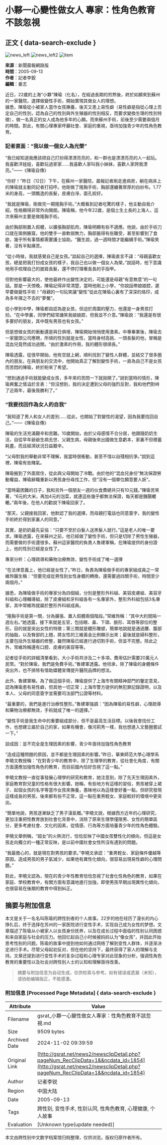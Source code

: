 # 小夥一心變性做女人 專家：性角色教育不該忽視

## 正文 { data-search-exclude }


![news_left](../images/news_left.gif)
![news_left2](../images/news_left2.gif)
![item](../images/item.gif)

**來源**：新聞晨報網路版  
**時間**：2005-09-13  
**作者**：記者李銳  
**編輯**：姜志

近日，22歲的上海“小夥”陳瑜（化名），在經過長期的煎熬後，終於如願來到蘇州的一家醫院，選擇做變性手術，開始實現其做女人的理想。  
據悉，陳瑜從小被家人當作女孩撫養，後天又患上易性癖（易性癖是指從心理上否定自己的性別，認為自己的性別與外生殖器的性別相反，而要求變換生理的性別特徵），做一名真正的女人成為他多年的心願。而來蘇州手術，前後至少需要兩個月的時間。對此，有關心理專家呼籲社會、家庭的重視，亟待加強青少年的性角色教育。

### 記者直面：“我以做一個女人為光榮”
“我已經知道我應該把自己打扮得漂漂亮亮的，和一群也是漂漂亮亮的人一起玩。我喜歡洋娃娃，喜歡玩過家家……我喜歡人家叫我小妹妹，喜歡人家誇我漂亮。”——《陳瑜自傳》

“你好！”昨日（12日）下午，在蘇州一家醫院，晨報記者剛走進病房，躺在病床上的陳瑜就主動同記者打招呼。他剛做了隆胸手術，胸部還纏著厚厚的白紗布。1.77米的身高，一頭飄逸的長髮，皮膚白凈，面孔姣好。

“我就是陳瑜，剛做完一期隆胸手術。”大概看到記者吃驚的樣子，他主動自我介紹，性格顯得非常外向開朗。陳瑜稱，他今年22歲，是個土生土長的上海人，這次來蘇州主要是做隆胸手術。

由於胸部剛置入假體，以擴張胸部肌肉，陳瑜明顯有些不適應。他說，由於手術刀口就在兩側腋窩，他的雙手一直軟弱無力，胸部脹得有些難受，甚至影響到了食欲，幾乎所有事情都需要護士協助。“醫生說，過一週時間才能繼續手術。”陳瑜笑著，沒有半點痛苦。

“從小時候，我就感覺自己是女孩。”談起自己的選擇，陳瑜直言不諱：“母親喜歡女孩，總是把我打扮成女孩的樣子，我自己也以做一個女人為榮。”說話時，他下意識地用手梳理自己的披肩長髮，還不停打理著長長的手指甲。

但對他影響最大的，使他最終作出變性決定的，可能還是母親“有意無意”的一句話。那是一天傍晚，陳瑜記得非常清楚，當時他剛上小學，“你說話帶娘娘腔，遲早要做變性手術！”母親的一句玩笑讓“變性”從此在陳瑜心裏有了深深的烙印，成為多年揮之不去的“夢魘”。

從小學到中學，陳瑜都自認為是女孩，但迫於周圍的壓力，他還是一身男孩打扮。“在中學裏，同學們經常譏笑我娘娘腔，但我並不介意。”陳瑜說：“我還是有很多要好的朋友，其中既有男孩也有女孩。”

但是想做女孩的衝動還是與日俱增，陳瑜開始悄悄使用激素。中專畢業後，陳瑜去一家獵頭公司應聘，所填的性別就是女性，當時身材高挑、一頭長髮的他，冒稱是混血兒竟然成功過關。“由於激素的作用，我的體形很頎長。”

陳瑜透露，從很早開始，他有空就上網，順利找到了變性人群體，並結交了很多圈內的朋友。在與朋友的交流中，他開始真正了解到變性手術，一直為自己不是女孩而苦悶的陳瑜，終於盼來了希望。

“想到通過手術就能變成女孩，多年來的苦悶一下就拋開了。”說到當時的情形，陳瑜興奮之情溢於言表：“但沒想到，我的決定遭到父母的強烈反對，我和他們對峙了近兩年，最後我勝利了。”

### “我要找回作為女人的自我”
“我知道了男人和女人的差別……從此，也開始了對變性的渴望，因為我要找回自己。”——《陳瑜自傳》

陳瑜的生活充滿艱辛和苦難。10歲開始，由於父母感情不合分居，他跟隨奶奶生活，自從早年爺爺生病去世、父親生病，母親後來出國做生意虧本，家裏不但積蓄耗盡，而且經濟狀況日益艱辛。

“父母對我的舉動非常不理解，我當時很衝動，甚至不惜以自殘相抗爭。”說到這裡，陳瑜有些賭氣。

陳瑜搬到了外面居住，從此與父母開始了冷戰。由於他的“混血兒身份”無法保證勞動權益，陳瑜辭職重新以男孩身份尋找工作，但“沒有一個單位願意要人妖”。

“當時最困難的日子，我和另外一個朋友一週的伙食費總共只有10元錢。”陳瑜苦笑著，“6元的大米，再加4元的泡菜，就連這些幾乎都無法保證，每天都是饑腸轆轆。”兩年後，在他人的勸說下陳瑜回家了。

“那天，父親接我回家，他默認了我的選擇，而母親打電話也同意簽字，我的變性手術終於得到家裏人的同意。”

其實，是奶奶最先妥協：“只要不至於白髮人送黑髮人就行。”這是老人的唯一要求。陳瑜透露，在來蘇州之前，他已經做了變性手術，但只是切除了男性生殖器，而需要做的手術還很多。蘇州這家醫院的負責人魯建軍稱，在陳瑜提供的身份證上，他的性別已經是女性了。

專家分析：心理疏導和藥物治療無效，變性手術成了唯一選擇

“在法律意義上，他已經是女性了。”昨日，負責為陳瑜做手術的專家組成員之一常維玲醫生稱：“但要完成從男性到女性身體的轉換，還需要過四關手術，時間至少兩個月。”

據悉，為陳瑜做手術的專家分為四個組，分別是整形外科組、美容皮膚組、美容牙科組和心理輔導組，除了皮膚組和牙科組各有一名專家外，整形外科組包括3名專家，其中常維玲就屬於整形外科組成員。

“隆胸手術是第一關，分為擴張、置入假體兩個階段。”常維玲稱：“其中大約間隔一週左右。”她透露，接下來就是五官，包括眼、鼻、下頜、臉形、耳唇等部位的整形，目的就是突出女性的特徵；第三關就是體形雕塑，簡單地說就是通過腰、腹部的抽脂，以及臀部的上翹，將女性的三維黃金比例顯示出來；最後就是婦科整形，主要包括外生殖器的修整，雖然陳瑜已經進行過切割手術，但並不完整。除此之外，常維玲稱還有口腔、皮膚的美容等等。

記者從手術的詳細清單看到，大小手術共涉及二十多項，費用估計需要20萬元人民幣。“對於陳瑜，我們是免費手術。”魯建軍透露。他坦承，除了陳瑜的身體條件突出外，也不排除有借助媒體宣傳提升醫院品牌的想法。

此外，魯建軍稱，為了做這個手術，陳瑜提供了上海市有關精神部門的鑒定意見，認為陳瑜患有易性癖，但其他一切正常；上海市警方提供的無犯罪記錄證明，以及本人、父母的同意簽字並需要司法部門公證等材料。

“最重要的，我們是進行治療性整形。”魯建軍強調：“因為陳瑜的易性癖，心理疏導和藥物治療都無效，手術就成了唯一的選擇。”

“變性手術是我生命中的重要組成部分，但不是最高生活目標。以後我會找份工作，也想建立屬於自己的家，如果有機會，像河莉秀一樣，我也想進入文藝圈嘗試一下。”

談成因：並不完全是生理因素的影響，青少年亟待加強性角色教育

“造成這種問題的原因，並不都是生理因素的影響。”昨日，華東師范大學心理學系李曉文教授稱：“在對青少年的教育中，除了生理學的教育，從社會化角度，有關方面還應加強性角色的教育，而目前國內恰好忽視了這一點。”

李曉文教授一直從事發展心理學的研究和教育，她注意到，除了先天生理因素外，家庭教育對兒童的性格有很大影響。她稱，有些地方有這樣的習俗，男孩被穿上裙子、起個女孩的名字等當作女孩來撫養，愚昧地以為這樣會好養一點，但研究發現這樣成長的男孩，後來都有些不正常，這一點在重男輕女、家庭較好的環境中更突出。

“簡單地說，男孩逐漸缺乏了男子漢氣概。”李曉文說，根據西方近年的心理研究，更加注重把性教育放到社會化背景中，消除了原來生理學僅限男、女性的簡單區分，更多考慮社會、文化的因素，從情感、行為等方面培養青少年的性角色體驗。

李曉文舉例稱，“超女”的火熱流行，恰恰反映了中國女孩雙性化的傾向，但這是女孩走向獨立的一種正常反映，是以前中國社會女性所沒有遇到的問題。

“我最擔心的，就是現在對男孩的要求。”李曉文承認：“重男輕女、家庭條件優越等原因，造成男孩的男子氣減少，如果他有異性化傾向，很容易出現易性癖的心理問題。”

對此，李曉文認為，現在的青少年性教育恰恰忽視了社會化性角色的教育，如果在家庭、學校教育中，有關方面有意識地進行加強，即使男孩早期出現異性化傾向，也很容易在後期的教育中得到糾正。
<!-- tcd_original_link http://gsrat.net/news2/newsclipDetail.php?pageNum_RecClipData=1&&ncdata_id=1854 -->
## 摘要与附加信息

<!-- tcd_abstract -->
本文是关于一名名叫陈瑜的跨性别者的个人故事。22岁的他在经历了漫长的内心挣扎后，终于选择在苏州的一家医院进行变性手术，实现自己成为女性的梦想。文章描述了陈瑜从小被家人以女孩身份抚养，以及在成长过程中面临的性别认同困惑和来自家庭与社会的压力。他回忆起自己小时候被妈妈认为“像女孩”，并因此开始思考性别的问题。陈瑜的故事中提到他如何通过网络了解到变性人群体，并逐渐决定进行手术。尽管父母起初反对，但在他的坚持下，最终获得了家人的理解与支持。文章还提到进行变性手术的复杂过程和心理专家对此现象的分析，强调性角色教育的重要性以及社会对跨性别人士的认知和理解亟待改善。
<!-- tcd_abstract_end -->

> 摘要与附加信息为自动生成，仅供检索与参考。如有错误或遗漏（未知），请协助编辑指正，不胜感激。

### 附加信息 [Processed Page Metadata] { data-search-exclude }

| Attribute       | Value                                  |
|-----------------|----------------------------------------|
| Filename        | gsrat_小夥一心變性做女人專家：性角色教育不該忽視.md                             |
| Size            | 9509 bytes                           |
| Archived Date   | 2024-11-02 09:39:59                             |
| Original Link   | [http://gsrat.net/news2/newsclipDetail.php?pageNum_RecClipData=1&&ncdata_id=1854](http://gsrat.net/news2/newsclipDetail.php?pageNum_RecClipData=1&&ncdata_id=1854)                       |
| Author          | 记者李锐                               |
| Region          | 中国大陆                               |
| Date            | 2005-09-13                                 |
| Tags            | 跨性别, 变性手术, 性别认同, 性角色教育, 心理健康, 个人故事                                 |
| Evaluation            | [Unknown type(update needed)]                                 |
<!-- tcd_table_end -->

本文由跨性别中文数字档案馆归档整理，仅供浏览。版权归原作者所有。
